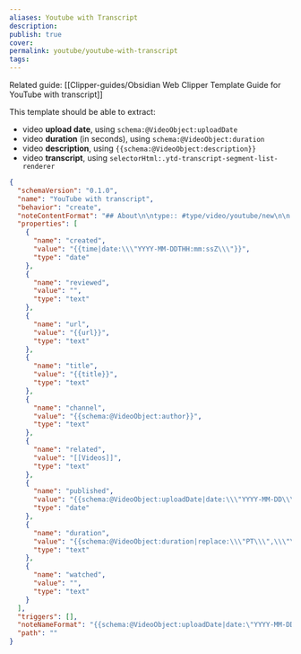 ```yaml
---
aliases: Youtube with Transcript
description:
publish: true
cover:
permalink: youtube/youtube-with-transcript
tags:
---
```


Related guide: [[Clipper-guides/Obsidian Web Clipper Template Guide for YouTube with transcript]]

This template should be able to extract:
- video **upload date**, using `schema:@VideoObject:uploadDate`
- video **duration** (in seconds), using `schema:@VideoObject:duration`
- video **description**, using `{{schema:@VideoObject:description}}`
- video **transcript**, using `selectorHtml:.ytd-transcript-segment-list-renderer`

```json
{
  "schemaVersion": "0.1.0",
  "name": "YouTube with transcript",
  "behavior": "create",
  "noteContentFormat": "## About\n\ntype:: #type/video/youtube/new\n\n![{{title}}]({{url}})\n\n## Description\n\n{{schema:@VideoObject:description}}\n\n## Notes\n\nYT=\n\n\n## Transcript\n\n{{selectorHtml:.ytd-transcript-segment-list-renderer|replace:\"&nbsp;\":\" \"|join|markdown}}",
  "properties": [
    {
      "name": "created",
      "value": "{{time|date:\\\"YYYY-MM-DDTHH:mm:ssZ\\\"}}",
      "type": "date"
    },
    {
      "name": "reviewed",
      "value": "",
      "type": "text"
    },
    {
      "name": "url",
      "value": "{{url}}",
      "type": "text"
    },
    {
      "name": "title",
      "value": "{{title}}",
      "type": "text"
    },
    {
      "name": "channel",
      "value": "{{schema:@VideoObject:author}}",
      "type": "text"
    },
    {
      "name": "related",
      "value": "[[Videos]]",
      "type": "text"
    },
    {
      "name": "published",
      "value": "{{schema:@VideoObject:uploadDate|date:\\\"YYYY-MM-DD\\\"}}",
      "type": "date"
    },
    {
      "name": "duration",
      "value": "{{schema:@VideoObject:duration|replace:\\\"PT\\\",\\\"\\\",\\\"S\\\",\\\"\\\"}}",
      "type": "text"
    },
    {
      "name": "watched",
      "value": "",
      "type": "text"
    }
  ],
  "triggers": [],
  "noteNameFormat": "{{schema:@VideoObject:uploadDate|date:\"YYYY-MM-DD\"}} VIDEO {{schema:@VideoObject:author}} - {{title|safe_name}}",
  "path": ""
}
```